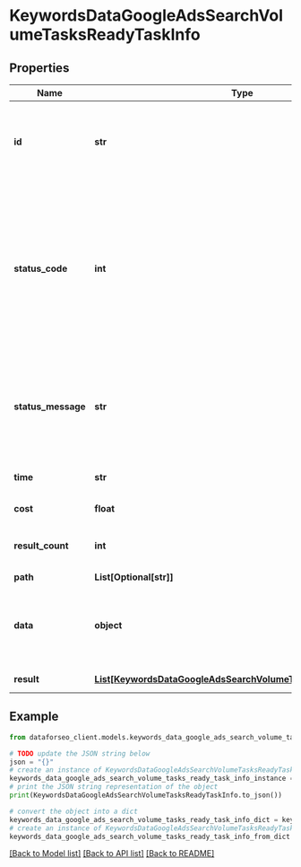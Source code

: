 # KeywordsDataGoogleAdsSearchVolumeTasksReadyTaskInfo


## Properties

Name | Type | Description | Notes
------------ | ------------- | ------------- | -------------
**id** | **str** | task identifier unique task identifier in our system in the UUID format | [optional] 
**status_code** | **int** | status code of the task generated by DataForSEO, can be within the following range: 10000-60000 you can find the full list of the response codes here | [optional] 
**status_message** | **str** | informational message of the task you can find the full list of general informational messages here | [optional] 
**time** | **str** | execution time, seconds | [optional] 
**cost** | **float** | total tasks cost, USD | [optional] 
**result_count** | **int** | number of elements in the result array | [optional] 
**path** | **List[Optional[str]]** | URL path | [optional] 
**data** | **object** | contains the same parameters that you specified in the POST request | [optional] 
**result** | [**List[KeywordsDataGoogleAdsSearchVolumeTasksReadyResultInfo]**](KeywordsDataGoogleAdsSearchVolumeTasksReadyResultInfo.md) | array of results | [optional] 

## Example

```python
from dataforseo_client.models.keywords_data_google_ads_search_volume_tasks_ready_task_info import KeywordsDataGoogleAdsSearchVolumeTasksReadyTaskInfo

# TODO update the JSON string below
json = "{}"
# create an instance of KeywordsDataGoogleAdsSearchVolumeTasksReadyTaskInfo from a JSON string
keywords_data_google_ads_search_volume_tasks_ready_task_info_instance = KeywordsDataGoogleAdsSearchVolumeTasksReadyTaskInfo.from_json(json)
# print the JSON string representation of the object
print(KeywordsDataGoogleAdsSearchVolumeTasksReadyTaskInfo.to_json())

# convert the object into a dict
keywords_data_google_ads_search_volume_tasks_ready_task_info_dict = keywords_data_google_ads_search_volume_tasks_ready_task_info_instance.to_dict()
# create an instance of KeywordsDataGoogleAdsSearchVolumeTasksReadyTaskInfo from a dict
keywords_data_google_ads_search_volume_tasks_ready_task_info_from_dict = KeywordsDataGoogleAdsSearchVolumeTasksReadyTaskInfo.from_dict(keywords_data_google_ads_search_volume_tasks_ready_task_info_dict)
```
[[Back to Model list]](../README.md#documentation-for-models) [[Back to API list]](../README.md#documentation-for-api-endpoints) [[Back to README]](../README.md)


